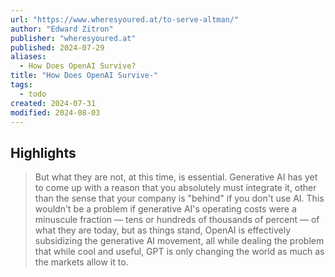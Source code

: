 ```yaml
---
url: "https://www.wheresyoured.at/to-serve-altman/"
author: "Edward Zitron"
publisher: "wheresyoured.at"
published: 2024-07-29
aliases:
  - How Does OpenAI Survive?
title: "How Does OpenAI Survive-"
tags:
  - todo
created: 2024-07-31
modified: 2024-08-03
---
```


## Highlights

> But what they are not, at this time, is essential. Generative AI has yet to come up with a reason that you absolutely must integrate it, other than the sense that your company is "behind" if you don't use AI. This wouldn't be a problem if generative AI's operating costs were a minuscule fraction — tens or hundreds of thousands of percent — of what they are today, but as things stand, OpenAI is effectively subsidizing the generative AI movement, all while dealing the problem that while cool and useful, GPT is only changing the world as much as the markets allow it to.

